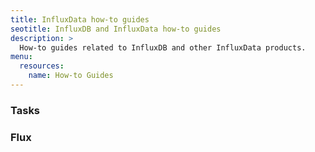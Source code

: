 ```yaml
---
title: InfluxData how-to guides
seotitle: InfluxDB and InfluxData how-to guides
description: >
  How-to guides related to InfluxDB and other InfluxData products.
menu:
  resources:
    name: How-to Guides
---
```


### Tasks

### Flux 